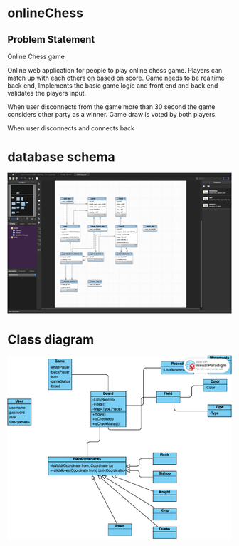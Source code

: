 # onlineChess
## Problem Statement

Online Chess game


Online web application for people to play online chess game. Players can match up with each others on based on score. Game needs to be realtime back end, Implements the basic game logic and front end and back end validates the players input.


When user disconnects from the game more than 30 second the game considers other party as a winner. Game draw is voted by both players.


When user disconnects and connects back


# database schema 

![render](https://github.com/SonnyJimm/chess/blob/main/Screenshot%202024-04-27%20at%208.52.08%20AM.png)

# Class diagram

![render](https://github.com/SonnyJimm/chess/blob/main/Untitled.png)
